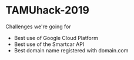 # TAMUhack-2019

Challenges we're going for
  - Best use of Google Cloud Platform
  - Best use of the Smartcar API
  - Best domain name registered with domain.com
  